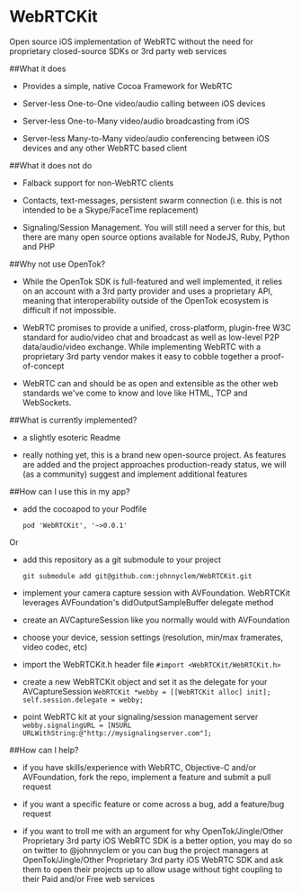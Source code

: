 WebRTCKit
=========

Open source iOS implementation of WebRTC without the need for proprietary closed-source SDKs or 3rd party web services

##What it does

- Provides a simple, native Cocoa Framework for WebRTC

- Server-less One-to-One video/audio calling between iOS devices

- Server-less One-to-Many video/audio broadcasting from iOS

- Server-less Many-to-Many video/audio conferencing between iOS devices and any other WebRTC based client


##What it does not do

- Falback support for non-WebRTC clients

- Contacts, text-messages, persistent swarm connection (i.e. this is not intended to be a Skype/FaceTime replacement)

- Signaling/Session Management. You will still need a server for this, but there are many open source options available for NodeJS, Ruby, Python and PHP 


##Why not use OpenTok?

- While the OpenTok SDK is full-featured and well implemented, it relies on an account with a 3rd party provider and uses a proprietary API, meaning that interoperability outside of the OpenTok ecosystem is difficult if not impossible.

- WebRTC promises to provide a unified, cross-platform, plugin-free W3C standard for audio/video chat and broadcast as well as low-level P2P data/audio/video exchange. While implementing WebRTC with a proprietary 3rd party vendor makes it easy to cobble together a proof-of-concept

- WebRTC can and should be as open and extensible as the other web standards we've come to know and love like HTML, TCP and WebSockets.


##What is currently implemented?

- a slightly esoteric Readme

- really nothing yet, this is a brand new open-source project. As features are added and the project approaches production-ready status, we will (as a community) suggest and implement additional features


##How can I use this in my app?

- add the cocoapod to your Podfile 
    
    ```pod 'WebRTCKit', '~>0.0.1'```

Or


- add this repository as a git submodule to your project
        
    ```git submodule add git@github.com:johnnyclem/WebRTCKit.git```


- implement your camera capture session with AVFoundation. WebRTCKit leverages AVFoundation's didOutputSampleBuffer delegate method
    
- create an AVCaptureSession like you normally would with AVFoundation

- choose your device, session settings (resolution, min/max framerates, video codec, etc)

- import the WebRTCKit.h header file
```#import <WebRTCKit/WebRTCKit.h>```

- create a new WebRTCKit object and set it as the delegate for your AVCaptureSession
```WebRTCKit *webby = [[WebRTCKit alloc] init];```
```self.session.delegate = webby;```

- point WebRTC kit at your signaling/session management server
```webby.signalingURL = [NSURL URLWithString:@"http://mysignalingserver.com"];```

##How can I help?

- if you have skills/experience with WebRTC, Objective-C and/or AVFoundation, fork the repo, implement a feature and submit a pull request

- if you want a specific feature or come across a bug, add a feature/bug request

- if you want to troll me with an argument for why OpenTok/Jingle/Other Proprietary 3rd party iOS WebRTC SDK is a better option, you may do so on twitter to @johnnyclem or you can bug the project managers at OpenTok/Jingle/Other Proprietary 3rd party iOS WebRTC SDK and ask them to open their projects up to allow usage without tight coupling to their Paid and/or Free web services
